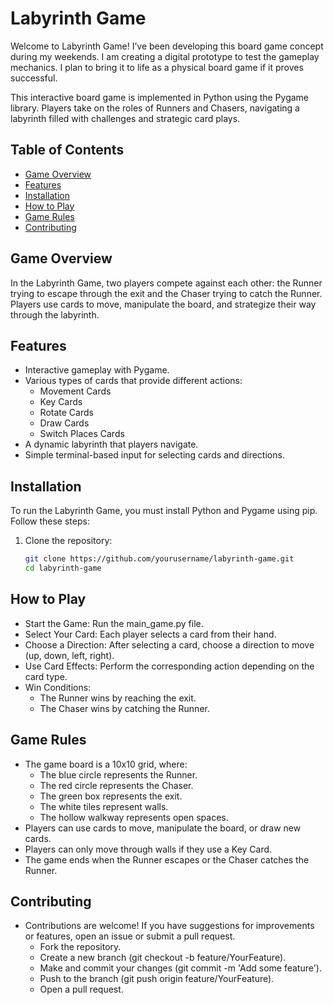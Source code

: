 # Labyrinth Game

Welcome to Labyrinth Game! I’ve been developing this board game concept during my weekends. I am creating a digital prototype to test the gameplay mechanics. I plan to bring it to life as a physical board game if it proves successful.

This interactive board game is implemented in Python using the Pygame library. Players take on the roles of Runners and Chasers, navigating a labyrinth filled with challenges and strategic card plays.

## Table of Contents

- [Game Overview](#game-overview)
- [Features](#features)
- [Installation](#installation)
- [How to Play](#how-to-play)
- [Game Rules](#game-rules)
- [Contributing](#contributing)


## Game Overview

In the Labyrinth Game, two players compete against each other: the Runner trying to escape through the exit and the Chaser trying to catch the Runner. Players use cards to move, manipulate the board, and strategize their way through the labyrinth.

## Features

- Interactive gameplay with Pygame.
- Various types of cards that provide different actions:
  - Movement Cards
  - Key Cards
  - Rotate Cards
  - Draw Cards
  - Switch Places Cards
- A dynamic labyrinth that players navigate.
- Simple terminal-based input for selecting cards and directions.

## Installation

To run the Labyrinth Game, you must install Python and Pygame using pip. Follow these steps:

1. Clone the repository:
   ```bash
   git clone https://github.com/yourusername/labyrinth-game.git
   cd labyrinth-game

## How to Play
- Start the Game: Run the main_game.py file.
- Select Your Card: Each player selects a card from their hand.
- Choose a Direction: After selecting a card, choose a direction to move (up, down, left, right).
- Use Card Effects: Perform the corresponding action depending on the card type.
- Win Conditions:
  - The Runner wins by reaching the exit.
  - The Chaser wins by catching the Runner.

## Game Rules
- The game board is a 10x10 grid, where:
     - The blue circle represents the Runner.
     - The red circle represents the Chaser.
     - The green box represents the exit.
     - The white tiles represent walls.
     - The hollow walkway represents open spaces.
- Players can use cards to move, manipulate the board, or draw new cards.
- Players can only move through walls if they use a Key Card.
- The game ends when the Runner escapes or the Chaser catches the Runner.

## Contributing
- Contributions are welcome! If you have suggestions for improvements or features, open an issue or submit a pull request.
    - Fork the repository.
    - Create a new branch (git checkout -b feature/YourFeature).
    - Make and commit your changes (git commit -m 'Add some feature').
    - Push to the branch (git push origin feature/YourFeature).
    - Open a pull request.

